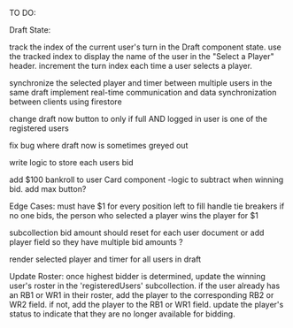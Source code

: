 TO DO:

Draft State:

track the index of the current user's turn in the Draft component state.
use the tracked index to display the name of the user in the "Select a Player" header.
increment the turn index each time a user selects a player.

synchronize the selected player and timer between multiple users in the same draft
implement real-time communication and data synchronization between clients using firestore 

change draft now button to only if full AND logged in user
is one of the registered users

fix bug where draft now is sometimes greyed out 

write logic to store each users bid

add $100 bankroll to user Card component
-logic to subtract when winning bid.
add max button?

Edge Cases:
must have $1 for every position left to fill
handle tie breakers
if no one bids, the person who selected a player wins the player for $1

subcollection bid amount should reset for each user document or 
add player field so they have multiple bid amounts ?

render selected player and timer for all users in draft

Update Roster:
once highest bidder is determined, update the winning user's roster in the 'registeredUsers' subcollection.
if the user already has an RB1 or WR1 in their roster, add the player to the corresponding RB2 or WR2 field. if not, add the player to the RB1 or WR1 field.
update the player's status to indicate that they are no longer available for bidding.


